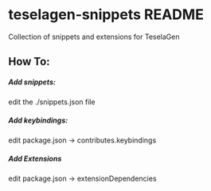# teselagen-snippets README

Collection of snippets and extensions for TeselaGen

## How To:
##### Add snippets: 
edit the ./snippets.json file 

##### Add keybindings: 
edit package.json  -> contributes.keybindings

##### Add Extensions 
edit package.json  -> extensionDependencies


